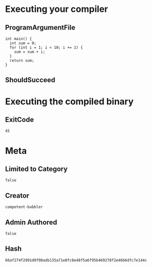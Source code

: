 # Executing your compiler

## ProgramArgumentFile

```
int main() {
  int sum = 0;
  for (int i = 1; i < 10; i += 1) {
    sum = sum + i;
  }
  return sum;
}
```

## ShouldSucceed

# Executing the compiled binary

## ExitCode

```
45
```

# Meta

## Limited to Category

```
false
```

## Creator

```
competent-babbler
```

## Admin Authored

```
false
```

## Hash

```
66af274f2991d9f00adb135a71e0fc8e48f5a6f95b469278f2e46b6dfc7e144c
```
